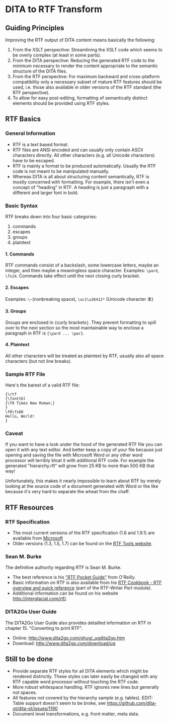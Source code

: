 # DITA to RTF Transform

## Guiding Principles

Improving the RTF output of DITA content means basically the following:

1. From the XSLT perspective: Streamlining the XSLT code which seems to be overly complex (at least in some parts).
2. From the DITA perspective: Reducing the generated RTF code to the minimum necessary to render the content appropriate to the semantic structure of the DITA files.
3. From the RTF perspective: For maximum backward and cross-platform compatibility only a necessary subset of mature RTF features should be used, i.e. those also available in older versions of the RTF standard (the RTF perspective).
4. To allow for easy post-editing, formatting of semantically distinct elements should be provided using RTF styles.

## RTF Basics

### General Information
- RTF is a text based format.
- RTF files are ANSI encoded and can usually only contain ASCII characters directly. All other characters (e.g. all Unicode characters) have to be escaped.
- RTF is mainly a format to be produced automatically. Usually the RTF code is not meant to be manipulated manually. 
- Whereas DITA is all about structuring content semantically, RTF is mostly concerned with formatting. For example, there isn't even a concept of "heading" in RTF. A heading is just a paragraph with a different and larger font in bold.

### Basic Syntax
RTF breaks down into four basic categories: 

1. commands
2. escapes 
3. groups 
4. plaintext

#### 1. Commands
RTF commands consist of a backslash, some lowercase letters, maybe an integer, and then maybe a meaningless space character. Examples: `\pard`, `\fs24`. Commands take effect until the next closing curly bracket.

#### 2. Escapes
Examples: `\~`(nonbreaking space),  `\uc1\u26412*` (Unicode character 本)

#### 3. Groups
Groups are enclosed in `{`curly brackets`}`. They prevent formatting to spill over to the next section so the most maintainable way to enclose a paragraph in RTF is `{\pard ... \par}`.

#### 4. Plaintext
All other characters will be treated as plaintext by RTF, usually also all space characters (but not line breaks).

### Sample RTF File
Here's the barest of a valid RTF file:

```
{\rtf
{\fonttbl 
{\f0 Times New Roman;}
}
\f0\fs60 
Hello, World!
} 
```

### Caveat
If you want to have a look under the hood of the generated RTF file you can open it with any text editor. And better keep a copy of your file because just opening and saving the file with Microsoft Word or any other word processor will terribly bloat it with additional RTF code. For example the generated "hierarchy.rft" will grow from 25 KB to more than 500 KB that way!

Unfortunately, this makes it nearly impossible to learn about RTF by merely looking at the source code of a document generated with Word or the like because it's very hard to separate the wheat from the chaff.


## RTF Resources

### RTF Specification
- The most current versions of the RTF specification (1.8 and 1.9.1) are available from [Microsoft](http://search.microsoft.com/en-us/DownloadResults.aspx?q=rtf+specification&sortby=-availabledate)
- Older versions (1.3, 1.5, 1.7) can be found on the [RTF Tools website](http://www.snake.net/software/RTF/).

### Sean M. Burke
The definitive authority regarding RTF is Sean M. Burke. 
- The best reference is his ["RTF Pocket Guide"](http://shop.oreilly.com/product/9780596004750.do) from O'Reilly.  
- Basic information on RTF is also available from his [RTF Cookbook - RTF overview and quick reference](http://search.cpan.org/~sburke/RTF-Writer/lib/RTF/Cookbook.pod) (part of the RTF-Writer Perl module).
- Additional information can be found on his website http://interglacial.com/rtf/.
 
### DITA2Go User Guide
The DITA2Go User Guide also provides detailled information on RTF in chapter 15. "Converting to print RTF".
- Online: http://www.dita2go.com/ohug/_ugdita2go.htm
- Download: http://www.dita2go.com/download/ug


## Still to be done
- Provide separate RTF styles for all DITA elements which might be rendered distinctly. These styles can later easily be changed with any RTF capable word processor without touching the RTF code.
- More robust whitespace handling. RTF ignores new lines but generally not spaces.
- All features not covered by the hierarchy sample (e.g. tables). EDIT: Table support doesn't seem to be broke, see https://github.com/dita-ot/dita-ot/issues/1190
- Document level transformations, e.g. front matter, meta data.
